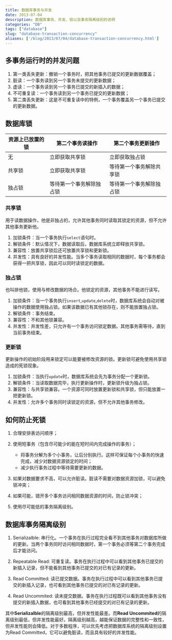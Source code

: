 ```yaml
---
title: 数据库事务与并发
date: 2013-07-04
description: 数据库事务、并发、锁以及事务隔离级别的说明
categories: "DB"
tags: ["database"]
slug: "database-transaction-concurrency"
aliases: ['/blog/2013/07/04/database-transaction-concurrency.html']
---
```


## 多事务运行时的并发问题

1. 第一类丢失更新：撤销一个事务时，把其他事务已提交的更新数据覆盖；
2. 脏读：一个事务读到另一个事务未提交的更新数据；
3. 虚读：一个事务读到另一个事务已提交的新插入的数据；
4. 不可重复读：一个事务读到另一个事务已提交的更新数据；
5. 第二类丢失更新：这是不可重复读中的特例，一个事务覆盖另一个事务已提交的更新数据。

## 数据库锁

| 资源上已放置的锁 | 第二个事务读操作     | 第二个事务更新操作    |
|----------|--------------|--------------|
| 无        | 立即获取共享锁      | 立即获取独占锁      |
| 共享锁      | 立即获取共享锁      | 等待第一个事务解除共享锁 |
| 独占锁      | 等待第一个事务解除独占锁 | 等待第一个事务解除独占锁 |

### 共享锁

用于读数据操作，他是非独占的，允许其他事务同时读取其锁定的资源，但不允许其他事务更新他。

1. 加锁条件：当一个事务执行`select`语句时。
2. 解锁条件：默认情况下，数据读取后，数据库系统立即释放共享锁。
3. 兼容性：放置共享锁后还可放置共享锁和更新锁。
4. 并发性：具有良好的并发性能。当多个事务读取相同的数据时，每个事务都会获得一把共享锁，因此可以同时读锁定的数据。

### 独占锁

也叫排他锁，使用与修改数据的场合。他锁定的资源，其他事务不能进行读写。

1. 加锁条件：当一个事务执行`insert`,`update`,`delete`时，数据库系统会自动对被操作的数据使用独占锁。如果该数据已有其他锁存在，则不能放置独占锁。
2. 解锁条件：事务结束。
3. 兼容性：不和其他锁兼容。
4. 并发性：并发性差，只允许有一个事务访问锁定数据。其他事务需等待，直到当前事务结束。

### 更新锁

更新操作的初始阶段用来锁定可以能要被修改资源的锁。更新锁可避免使用共享锁造成的死锁现象。

1. 加锁条件：当执行`update`时，数据库系统会先为事务分配一个更新锁。
2. 解锁条件：当读取数据完毕，执行更新操作时，更新锁升级为独占锁。
3. 兼容性：与共享锁兼容。一个资源可同时放置更新锁和共享锁，但只能放置一把更新锁。
4. 并发性：允许多个事务同时读锁定的资源，但不允许其他事务修改。

## 如何防止死锁

1. 合理安排表访问顺序；
2. 使用短事务（包含尽可能少的能在短时间内完成操作的事务）；

    + 将事务分解为多个小事务，让后分别执行。这样可保证每个小事务的快速完成，减少对数据资源锁定的时间；
    + 减少执行事务过程中等待需要更新的数据。

3. 如果对数据要求不高，可以允许脏读。脏读不需要对数据资源加锁，可以避免锁冲突；

4. 如果可能，错开多个事务访问相同数据资源的时间，防止锁冲突；

5. 使用尽可能低的事务隔离级别。


## 数据库事务隔离级别

1. Serializalble: 串行化。一个事务在执行过程完全看不到其他事务对数据库所做的更新。当两个事务同时访问相同数据时，第一个事务必须等第二个事务完成后才能访问。

2. Repeatable Read: 可重复读。事务在执行过程中可以看到其他事务已提交的新插入记录，但不能看到其他事务已提交的对已有记录的更新。

3. Read Committed: 读已提交数据。事务在执行过程中可以看到其他事务已提交的新插入记录，也可看到其他事务已提交的对已有记录的更新。

4. Read Uncommited: 读未提交数据。事务在执行过程既可以看到其他事务没有提交的新插入数据，也可看到其他事务已经提交的对已有记录的更新。


其中**Serializalble**的隔离级别最高，但并发性能最差。而**Read Uncommited**的隔离级别最低，但并发性能最好。隔离级别越高，越能保证数据的完整性和一致性，但并发性能则会降低。对于多数程序，可以优先考虑把数据库系统的隔离级别设置为Read Committed，它可以避免脏读，而且具有较好的并发性能。